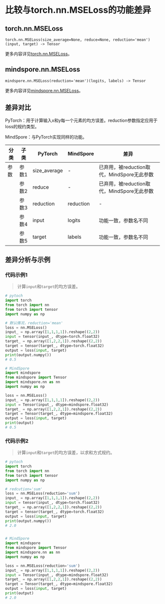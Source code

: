 # 比较与torch.nn.MSELoss的功能差异

## torch.nn.MSELoss

```text
torch.nn.MSELoss(size_average=None, reduce=None, reduction='mean')(input, target) -> Tensor
```

更多内容详见[torch.nn.MSELoss](https://pytorch.org/docs/1.8.1/generated/torch.nn.MSELoss.html)。

## mindspore.nn.MSELoss

```text
mindspore.nn.MSELoss(reduction='mean')(logits, labels) -> Tensor
```

更多内容详见[mindspore.nn.MSELoss](https://www.mindspore.cn/docs/zh-CN/master/api_python/nn/mindspore.nn.MSELoss.html)。

## 差异对比

PyTorch：用于计算输入x和y每一个元素的均方误差。reduction参数指定应用于loss的规约类型。

MindSpore：与PyTorch实现同样的功能。

| 分类 | 子类 |PyTorch | MindSpore | 差异 |
| --- | --- | --- | --- |---|
|参数 | 参数1 | size_average | - |已弃用，被reduction取代，MindSpore无此参数 |
| | 参数2 | reduce | - | 已弃用，被reduction取代，MindSpore无此参数 |
| | 参数3 | reduction | reduction | - |
| | 参数4 | input | logits | 功能一致，参数名不同|
| | 参数5 | target | labels | 功能一致，参数名不同|

## 差异分析与示例

### 代码示例1

> 计算`input`和`target`的均方误差。

```python
# pytoch
import torch
from torch import nn
from torch import tensor
import numpy as np

# 默认情况，reduction='mean'
loss = nn.MSELoss()
input_ = np.array([1,1,1,1]).reshape((2,2))
input = tensor(input_, dtype=torch.float32)
target_ = np.array([1,2,2,1]).reshape((2,2))
target = tensor(target_, dtype=torch.float32)
output = loss(input, target)
print(output.numpy())
# 0.5

# MindSpore
import mindspore
from mindspore import Tensor
import mindspore.nn as nn
import numpy as np

loss = nn.MSELoss()
input_ = np.array([1,1,1,1]).reshape((2,2))
input = Tensor(input_, dtype=mindspore.float32)
target_ = np.array([1,2,2,1]).reshape((2,2))
target = Tensor(target_, dtype=mindspore.float32)
output = loss(input, target)
print(output)
# 0.5
```

### 代码示例2

> 计算`input`和`target`的均方误差，以求和方式规约。

```python
# pytoch
import torch
from torch import nn
from torch import tensor
import numpy as np

# redcution='sum'
loss = nn.MSELoss(reduction='sum')
input_ = np.array([1,1,1,1]).reshape((2,2))
input = tensor(input_, dtype=torch.float32)
target_ = np.array([1,2,2,1]).reshape((2,2))
target = tensor(target_, dtype=torch.float32)
output = loss(input, target)
print(output.numpy())
# 2.0


# MindSpore
import mindspore
from mindspore import Tensor
import mindspore.nn as nn
import numpy as np

loss = nn.MSELoss(reduction='sum')
input_ = np.array([1,1,1,1]).reshape((2,2))
input = Tensor(input_, dtype=mindspore.float32)
target_ = np.array([1,2,2,1]).reshape((2,2))
target = Tensor(target_, dtype=mindspore.float32)
output = loss(input, target)
print(output)
# 2.0
```
